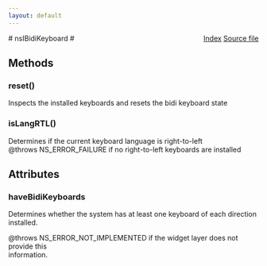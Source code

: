 ```yaml
---
layout: default
---
```

<div class='links' style='float:right'><a href="../index.html">Index</a>
<a href="http://dxr.mozilla.org/mozilla-central/source/widget/nsIBidiKeyboard.idl">Source file</a>
</div>
# nsIBidiKeyboard #

## Methods ##

### reset() ###
  
Inspects the installed keyboards and resets the bidi keyboard state  
  

### isLangRTL() ###
  
Determines if the current keyboard language is right-to-left  
@throws NS_ERROR_FAILURE if no right-to-left keyboards are installed  
  

## Attributes ##

### haveBidiKeyboards ###
  
Determines whether the system has at least one keyboard of each direction  
installed.  
  
@throws NS_ERROR_NOT_IMPLEMENTED if the widget layer does not provide this  
information.  
  
